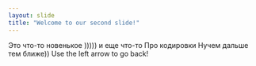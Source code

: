 ```yaml
---
layout: slide
title: "Welcome to our second slide!"
---
```

Это что-то новенькое ))))) и еще что-то
Про кодировки
Нучем дальше тем ближе))
Use the left arrow to go back!